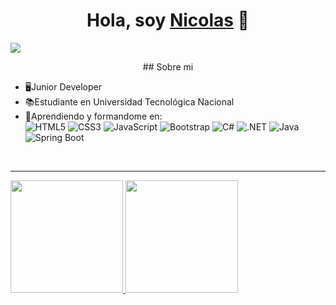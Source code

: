 <div align="center">
<h1 align="center">Hola, soy <a href="https://aristi.dev">Nicolas</a> 👋</h1>
</div>
<img src="https://i.imgur.com/LyS6HVT.jpeg">
<p align="center">
## Sobre mi

- 🖥️Junior Developer
- 📚Estudiante en Universidad Tecnológica Nacional
- 📝Aprendiendo y formandome en: <br>
![HTML5](https://img.shields.io/badge/HTML5%20-%23E34F26.svg?style=for-the-badge&logo=html5&logoColor=white) 
![CSS3](https://img.shields.io/badge/CSS%20-%231572B6.svg?style=for-the-badge&logo=css3&logoColor=white) 
![JavaScript](https://img.shields.io/badge/JavaScript%20-%23F7DF1E.svg?style=for-the-badge&logo=javascript&logoColor=black) 
![Bootstrap](https://img.shields.io/badge/Bootstrap%20-%23563D7C.svg?style=for-the-badge&logo=bootstrap&logoColor=white) 
![C#](https://img.shields.io/badge/C%23-%23239120.svg?style=for-the-badge&logo=csharp&logoColor=white)
![.NET](https://img.shields.io/badge/.NET%20-%235C2D91.svg?style=for-the-badge&logo=dotnet&logoColor=white) 
![Java](https://img.shields.io/badge/Java-%23ED8B00.svg?style=for-the-badge&logo=openjdk&logoColor=white) 
![Spring Boot](https://img.shields.io/badge/Spring%20Boot%20-%236DB33F.svg?style=for-the-badge&logo=spring-boot&logoColor=white) 
<br>
  <hr>
<a href="https://github.com/NicolasAgustinRame">
  <img height="180em" src="https://github-readme-stats-eight-theta.vercel.app/api?username=NicolasAgustinRame&show_icons=true&theme=algolia&include_all_commits=true&count_private=true"/>
  <img height="180em" src="https://github-readme-stats-eight-theta.vercel.app/api/top-langs/?username=NicolasAgustinRame&layout=compact&langs_count=8&theme=algolia"/>
</a>
</p>

